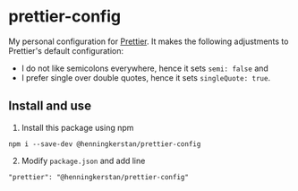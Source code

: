 # prettier-config
My personal configuration for [Prettier](https://prettier.io/). It makes the following adjustments to Prettier's default configuration:

- I do not like semicolons everywhere, hence it sets `semi: false` and
- I prefer single over double quotes, hence it sets `singleQuote: true`.



## Install and use
1. Install this package using npm
```
npm i --save-dev @henningkerstan/prettier-config
```

2. Modify `package.json` and add line
```
"prettier": "@henningkerstan/prettier-config"
```

